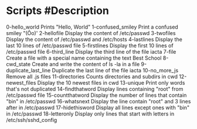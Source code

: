 # Scripts				#Description

0-hello_world				Prints "Hello, World"
1-confused_smiley			Print a confused smiley "(Ôo)'
2-hellofile				Display the content of /etc/passwd
3-twofiles				Display the content of /etc/passwd and /etc/hosts
4-lastlines				Display the last 10 lines of /etc/passwd file
5-firstlines				Display the first 10 lines of /etc/passwd file
6-third_line				Display the third line of the file iacta
7-file					Create a file with a special name containing the text Best School
8-cwd_state				Create and write the content of ls -la in a file
9-duplicate_last_line			Duplicate the last line of the file iacta
10-no_more_js				Remove all .js files
11-directories				Counts directories and subdirs in cwd
12-newest_files				Display the 10 newest files in cwd
13-unique				Print only words that's not duplicated
14-findthatword				Display lines containing "root" from /etc/passwd file
15-countthatword			Display the number of lines that contain "bin" in /etc/passwd
16-whatsnext				Display the line contain "root" and 3 lines after in /etc/passwd
17-hidethisword 			Display all lines except ones with "bin" in /etc/passwd
18-letteronly				Display only lines that start with letters in /etc/ssh/sshd_config
